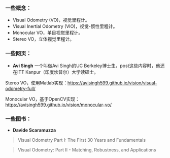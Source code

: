 ### 一些概念：
- Visual Odometry (VO)，视觉里程计。
- Visual Inertial Odometry (VIO)，视觉-惯性里程计。
- Monocular VO，单目视觉里程计。
- Stereo VO，立体视觉里程计。

### 一些网页：
- **Avi Singh**
一个叫做Avi Singh的UC Berkeley博士生，post这些内容时，他还在ITT Kanpur（印度坎普尔）大学读硕士。

Stereo VO，使用Matlab实现：https://avisingh599.github.io/vision/visual-odometry-full/

Monocular VO，基于OpenCV实现：https://avisingh599.github.io/vision/monocular-vo/

### 一些图书：
- **Davide Scaramuzza**

> Visual Odometry Part I: The First 30 Years and Fundamentals

> Visual Odometry: Part II - Matching, Robustness, and Applications

